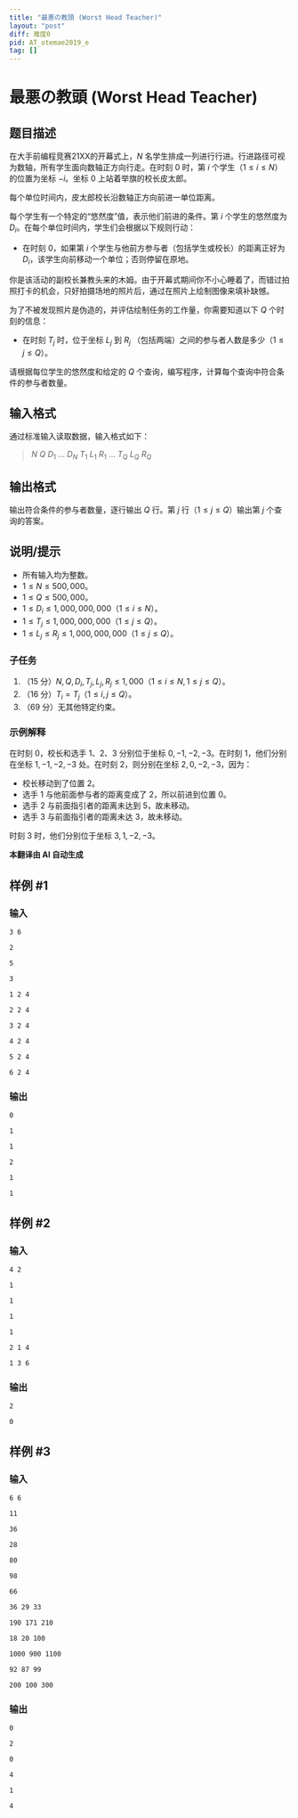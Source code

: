 ```yaml
---
title: "最悪の教頭 (Worst Head Teacher)"
layout: "post"
diff: 难度0
pid: AT_otemae2019_e
tag: []
---
```


# 最悪の教頭 (Worst Head Teacher)

## 题目描述

在大手前编程竞赛21XX的开幕式上，$N$ 名学生排成一列进行行进。行进路径可视为数轴，所有学生面向数轴正方向行走。在时刻 $0$ 时，第 $i$ 个学生（$1 \leq i \leq N$）的位置为坐标 $-i$。坐标 $0$ 上站着举旗的校长皮太郎。

每个单位时间内，皮太郎校长沿数轴正方向前进一单位距离。

每个学生有一个特定的“悠然度”值，表示他们前进的条件。第 $i$ 个学生的悠然度为 $D_i$。在每个单位时间内，学生们会根据以下规则行动：

- 在时刻 $0$，如果第 $i$ 个学生与他前方参与者（包括学生或校长）的距离正好为 $D_i$，该学生向前移动一个单位；否则停留在原地。

你是该活动的副校长兼教头来的木姆。由于开幕式期间你不小心睡着了，而错过拍照打卡的机会，只好拍摄场地的照片后，通过在照片上绘制图像来填补缺憾。

为了不被发现照片是伪造的，并评估绘制任务的工作量，你需要知道以下 $Q$ 个时刻的信息：

- 在时刻 $T_j$ 时，位于坐标 $L_j$ 到 $R_j$ （包括两端）之间的参与者人数是多少（$1 \leq j \leq Q$）。

请根据每位学生的悠然度和给定的 $Q$ 个查询，编写程序，计算每个查询中符合条件的参与者数量。

## 输入格式

通过标准输入读取数据，输入格式如下：

> $N$ $Q$ $D_1$ $\ldots$ $D_N$ $T_1$ $L_1$ $R_1$ $\ldots$ $T_Q$ $L_Q$ $R_Q$

## 输出格式

输出符合条件的参与者数量，逐行输出 $Q$ 行。第 $j$ 行（$1 \leq j \leq Q$）输出第 $j$ 个查询的答案。

## 说明/提示

- 所有输入均为整数。
- $1 \leq N \leq 500,000$。
- $1 \leq Q \leq 500,000$。
- $1 \leq D_i \leq 1,000,000,000$（$1 \leq i \leq N$）。
- $1 \leq T_j \leq 1,000,000,000$（$1 \leq j \leq Q$）。
- $1 \leq L_j \leq R_j \leq 1,000,000,000$（$1 \leq j \leq Q$）。

### 子任务

1. （15 分）$N, Q, D_i, T_j, L_j, R_j \leq 1,000$（$1 \leq i \leq N, 1 \leq j \leq Q$）。
2. （16 分）$T_i = T_j$（$1 \leq i, j \leq Q$）。
3. （69 分）无其他特定约束。

### 示例解释

在时刻 $0$，校长和选手 $1$、$2$、$3$ 分别位于坐标 $0, -1, -2, -3$。在时刻 $1$，他们分别在坐标 $1, -1, -2, -3$ 处。在时刻 $2$，则分别在坐标 $2, 0, -2, -3$，因为：

- 校长移动到了位置 $2$。
- 选手 $1$ 与他前面参与者的距离变成了 $2$，所以前进到位置 $0$。
- 选手 $2$ 与前面指引者的距离未达到 $5$，故未移动。
- 选手 $3$ 与前面指引者的距离未达 $3$，故未移动。

时刻 $3$ 时，他们分别位于坐标 $3, 1, -2, -3$。

 **本翻译由 AI 自动生成**

## 样例 #1

### 输入

```
3 6
2
5
3
1 2 4
2 2 4
3 2 4
4 2 4
5 2 4
6 2 4
```

### 输出

```
0
1
1
2
1
1
```

## 样例 #2

### 输入

```
4 2
1
1
1
1
2 1 4
1 3 6
```

### 输出

```
2
0
```

## 样例 #3

### 输入

```
6 6
11
36
28
80
98
66
36 29 33
190 171 210
18 20 100
1000 900 1100
92 87 99
200 100 300
```

### 输出

```
0
2
0
4
1
4
```

